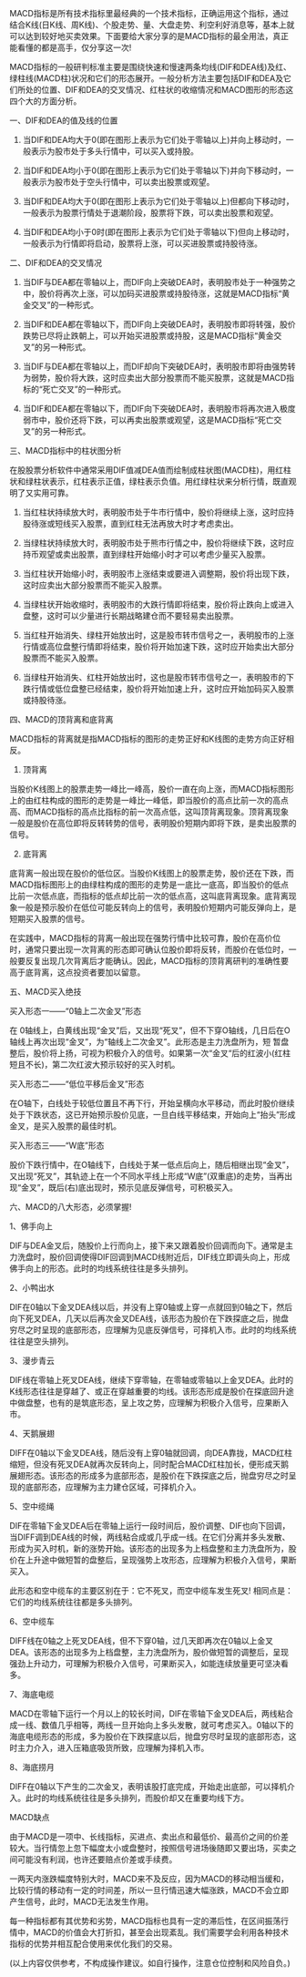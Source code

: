 MACD指标是所有技术指标里最经典的一个技术指标，正确运用这个指标，通过结合K线(日K线、周K线)、个股走势、量、大盘走势、利空利好消息等，基本上就可以达到较好地买卖效果。下面要给大家分享的是MACD指标的最全用法，真正能看懂的都是高手，仅分享这一次!

MACD指标的一般研判标准主要是围绕快速和慢速两条均线(DIF和DEA线)及红、绿柱线(MACD柱)状况和它们的形态展开。一般分析方法主要包括DIF和DEA及它们所处的位置、DIF和DEA的交叉情况、红柱状的收缩情况和MACD图形的形态这四个大的方面分析。


一、DIF和DEA的值及线的位置

1. 当DIF和DEA均大于0(即在图形上表示为它们处于零轴以上)并向上移动时，一般表示为股市处于多头行情中，可以买入或持股。

2. 当DIF和DEA均小于0(即在图形上表示为它们处于零轴以下)并向下移动时，一般表示为股市处于空头行情中，可以卖出股票或观望。

3. 当DIF和DEA均大于0(即在图形上表示为它们处于零轴以上)但都向下移动时，一般表示为股票行情处于退潮阶段，股票将下跌，可以卖出股票和观望。

4. 当DIF和DEA均小于0时(即在图形上表示为它们处于零轴以下)但向上移动时，一般表示为行情即将启动，股票将上涨，可以买进股票或持股待涨。

二、DIF和DEA的交叉情况

1. 当DIF与DEA都在零轴以上，而DIF向上突破DEA时，表明股市处于一种强势之中，股价将再次上涨，可以加码买进股票或持股待涨，这就是MACD指标“黄金交叉”的一种形式。

2. 当DIF和DEA都在零轴以下，而DIF向上突破DEA时，表明股市即将转强，股价跌势已尽将止跌朝上，可以开始买进股票或持股，这是MACD指标“黄金交叉”的另一种形式。

3. 当DIF与DEA都在零轴以上，而DIF却向下突破DEA时，表明股市即将由强势转为弱势，股价将大跌，这时应卖出大部分股票而不能买股票，这就是MACD指标的“死亡交叉”的一种形式。

4. 当DIF和DEA都在零轴以下，而DIF向下突破DEA时，表明股市将再次进入极度弱市中，股价还将下跌，可以再卖出股票或观望，这是MACD指标“死亡交叉”的另一种形式。

三、MACD指标中的柱状图分析

在股股票分析软件中通常采用DIF值减DEA值而绘制成柱状图(MACD柱)，用红柱状和绿柱状表示，红柱表示正值，绿柱表示负值。用红绿柱状来分析行情，既直观明了又实用可靠。

1. 当红柱状持续放大时，表明股市处于牛市行情中，股价将继续上涨，这时应持股待涨或短线买入股票，直到红柱无法再放大时才考虑卖出。

2. 当绿柱状持续放大时，表明股市处于熊市行情之中，股价将继续下跌，这时应持币观望或卖出股票，直到绿柱开始缩小时才可以考虑少量买入股票。

3. 当红柱状开始缩小时，表明股市上涨结束或要进入调整期，股价将出现下跌，这时应卖出大部分股票而不能买入股票。

4. 当绿柱状开始收缩时，表明股市的大跌行情即将结束，股价将止跌向上或进入盘整，这时可以少量进行长期战略建仓而不要轻易卖出股票。

5. 当红柱开始消失、绿柱开始放出时，这是股市转市信号之一，表明股市的上涨行情或高位盘整行情即将结束，股价将开始加速下跌，这时应开始卖出大部分股票而不能买入股票。

6. 当绿柱开始消失、红柱开始放出时，这也是股市转市信号之一，表明股市的下跌行情或低位盘整已经结束，股价将开始加速上升，这时应开始加码买入股票或持股待涨。

四、MACD的顶背离和底背离

MACD指标的背离就是指MACD指标的图形的走势正好和K线图的走势方向正好相反。

1. 顶背离

当股价K线图上的股票走势一峰比一峰高，股价一直在向上涨，而MACD指标图形上的由红柱构成的图形的走势是一峰比一峰低，即当股价的高点比前一次的高点高、而MACD指标的高点比指标的前一次高点低，这叫顶背离现象。顶背离现象一般是股价在高位即将反转转势的信号，表明股价短期内即将下跌，是卖出股票的信号。

2. 底背离

底背离一般出现在股价的低位区。当股价K线图上的股票走势，股价还在下跌，而MACD指标图形上的由绿柱构成的图形的走势是一底比一底高，即当股价的低点比前一次低点底，而指标的低点却比前一次的低点高，这叫底背离现象。底背离现象一般是预示股价在低位可能反转向上的信号，表明股价短期内可能反弹向上，是短期买入股票的信号。

在实践中，MACD指标的背离一般出现在强势行情中比较可靠，股价在高价位时，通常只要出现一次背离的形态即可确认位股价即将反转，而股价在低位时，一般要反复出现几次背离后才能确认。因此，MACD指标的顶背离研判的准确性要高于底背离，这点投资者要加以留意。

五、MACD买入绝技

买入形态一——“0轴上二次金叉”形态

在 0轴线上，白黄线出现“金叉”后，又出现“死叉”，但不下穿O轴线，几日后在O轴线上再次出现“金叉”，为“轴线上二次金叉”。此形态是主力洗盘所为，短 暂盘整后，股价将上扬，可视为积极介入的信号。如果第一次“金叉“后的红波小(红柱短且不长)，第二次红波大预示较好的买入时机。

买入形态二——“低位平移后金叉”形态


在O轴下，白线处于较低位置且不再下行，开始呈横向水平移动，而此时股价继续处于下跌状态，这已开始预示股价见底，一旦白线平移结束，开始向上“抬头”形成金叉，是买入股票的最佳时机。


买入形态三——“W底”形态

股价下跌行情中，在O轴线下，白线处于某一低点后向上，随后相继出现“金叉”，又出现“死叉”，其轨迹上在一个不同水平线上形成“W底”(双重底)的走势，当再出现“金叉”，既后(右)底出现时，预示见底反弹信号，可积极买入。


六、MACD的八大形态，必须掌握!

1、佛手向上


DIF与DEA金叉后，随股价上行而向上，接下来又跟着股价回调而向下。通常是主力洗盘时，股价回调使得DIF回调到MACD线附近后，DIF线立即调头向上，形成佛手向上的形态。此时的均线系统往往是多头排列。

2、小鸭出水


DIF在0轴以下金叉DEA线以后，并没有上穿0轴或上穿一点就回到0轴之下，然后向下死叉DEA，几天以后再次金叉DEA线，该形态为股价在下跌探底之后，抛盘穷尽之时呈现的底部形态，应理解为见底反弹信号，可择机入市。此时的均线系统往往是空头排列。

3、漫步青云


DIF线在零轴上死叉DEA线，继续下穿零轴，在零轴或零轴以上金叉DEA。此时的K线形态往往是穿越了、或正在穿越重要的均线。该形态形成是股价在探底回升途中做盘整，也有的是筑底形态，呈上攻之势，应理解为积极介入信号，应果断入市。

4、天鹅展翅


DIFF在0轴以下金叉DEA线，随后没有上穿0轴就回调，向DEA靠拢，MACD红柱缩短，但没有死叉DEA就再次反转向上，同时配合MACD红柱加长，便形成天鹅展翅形态。该形态的形成多为底部形态，是股价在下跌探底之后，抛盘穷尽之时呈现的底部形态，应理解为主力建仓区域，可择机介入。

5、空中缆绳


DIF在零轴下金叉DEA后在零轴上运行一段时间后，股价调整、DIF也向下回调，当DIFF调到DEA线的时候，两线粘合成或几乎成一线。在它们分离并多头发散、形成为买入时机，新的涨势开始。该形态的出现多为上档盘整和主力洗盘所为，股价在上升途中做短暂的盘整后，呈现强势上攻形态，应理解为积极介入信号，果断买入。

此形态和空中缆车的主要区别在于：它不死叉，而空中缆车发生死叉! 相同点是：它们的均线系统往往都是多头排列。

6、空中缆车


DIFF线在0轴之上死叉DEA线，但不下穿0轴，过几天即再次在0轴以上金叉DEA。该形态的出现多为上档盘整，主力洗盘所为，股价做短暂的调整后，呈现强劲上升动力，可理解为积极介入信号，可果断买入，如能连续放量更可坚决看多。

7、海底电缆


MACD在零轴下运行一个月以上的较长时间，DIF在零轴下金叉DEA后，两线粘合成一线、数值几乎相等，两线一旦开始向上多头发散，就可考虑买入。0轴以下的海底电缆形态的形成，多为股价在下跌探底以后，抛盘穷尽时呈现的底部形态，这时主力介入，进入压箱底吸货所致，应理解为择机入市。

8、海底捞月


DIFF在0轴以下产生的二次金叉，表明该股打底完成，开始走出底部，可以择机介入。此时的均线系统往往是多头排列，而股价却又在重要均线下方。

MACD缺点

由于MACD是一项中、长线指标，买进点、卖出点和最低价、最高价之间的价差较大。当行情忽上忽下幅度太小或盘整时，按照信号进场後随即又要出场，买卖之间可能没有利润，也许还要赔点价差或手续费。

一两天内涨跌幅度特别大时，MACD来不及反应，因为MACD的移动相当缓和，比较行情的移动有一定的时间差，所以一旦行情迅速大幅涨跌，MACD不会立即产生信号，此时，MACD无法发生作用。

每一种指标都有其优势和劣势，MACD指标也具有一定的滞后性，在区间振荡行情中，MACD的价值会大打折扣，甚至会出现紊乱。我们需要学会利用各种技术指标的优势并相互配合使用来优化我们的交易。

(以上内容仅供参考，不构成操作建议。如自行操作，注意仓位控制和风险自负。)
